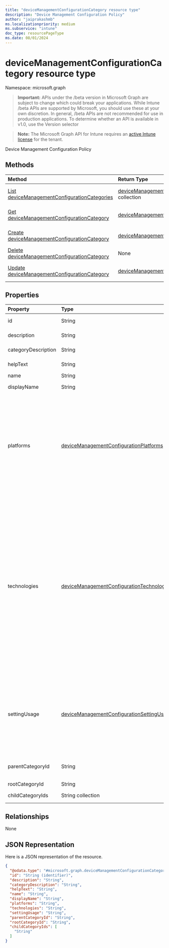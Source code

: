 ```yaml
---
title: "deviceManagementConfigurationCategory resource type"
description: "Device Management Configuration Policy"
author: "jaiprakashmb"
ms.localizationpriority: medium
ms.subservice: "intune"
doc_type: resourcePageType
ms.date: 08/01/2024
---
```


# deviceManagementConfigurationCategory resource type

Namespace: microsoft.graph

> **Important:** APIs under the /beta version in Microsoft Graph are subject to change which could break your applications. While Intune /beta APIs are supported by Microsoft, you should use these at your own discretion. In general, /beta APIs are not recommended for use in production applications. To determine whether an API is available in v1.0, use the Version selector

> **Note:** The Microsoft Graph API for Intune requires an [active Intune license](https://go.microsoft.com/fwlink/?linkid=839381) for the tenant.

Device Management Configuration Policy

## Methods
|Method|Return Type|Description|
|:---|:---|:---|
|[List deviceManagementConfigurationCategories](../api/intune-deviceconfigv2-devicemanagementconfigurationcategory-list.md)|[deviceManagementConfigurationCategory](../resources/intune-deviceconfigv2-devicemanagementconfigurationcategory.md) collection|List properties and relationships of the [deviceManagementConfigurationCategory](../resources/intune-deviceconfigv2-devicemanagementconfigurationcategory.md) objects.|
|[Get deviceManagementConfigurationCategory](../api/intune-deviceconfigv2-devicemanagementconfigurationcategory-get.md)|[deviceManagementConfigurationCategory](../resources/intune-deviceconfigv2-devicemanagementconfigurationcategory.md)|Read properties and relationships of the [deviceManagementConfigurationCategory](../resources/intune-deviceconfigv2-devicemanagementconfigurationcategory.md) object.|
|[Create deviceManagementConfigurationCategory](../api/intune-deviceconfigv2-devicemanagementconfigurationcategory-create.md)|[deviceManagementConfigurationCategory](../resources/intune-deviceconfigv2-devicemanagementconfigurationcategory.md)|Create a new [deviceManagementConfigurationCategory](../resources/intune-deviceconfigv2-devicemanagementconfigurationcategory.md) object.|
|[Delete deviceManagementConfigurationCategory](../api/intune-deviceconfigv2-devicemanagementconfigurationcategory-delete.md)|None|Deletes a [deviceManagementConfigurationCategory](../resources/intune-deviceconfigv2-devicemanagementconfigurationcategory.md).|
|[Update deviceManagementConfigurationCategory](../api/intune-deviceconfigv2-devicemanagementconfigurationcategory-update.md)|[deviceManagementConfigurationCategory](../resources/intune-deviceconfigv2-devicemanagementconfigurationcategory.md)|Update the properties of a [deviceManagementConfigurationCategory](../resources/intune-deviceconfigv2-devicemanagementconfigurationcategory.md) object.|

## Properties
|Property|Type|Description|
|:---|:---|:---|
|id|String|The unique identifier for the category.|
|description|String|Description of the category. For example: Display|
|categoryDescription|String|Description of the category header in policy summary.|
|helpText|String|Help text of the category. Give more details of the category.|
|name|String|Name of the item|
|displayName|String|Name of the category. For example: Device Lock|
|platforms|[deviceManagementConfigurationPlatforms](../resources/intune-deviceconfigv2-devicemanagementconfigurationplatforms.md)|Platforms types, which settings in the category have. Possible values are: none. android, androidEnterprise, iOs, macOs, windows10X, windows10, aosp, and linux. If this property is not set, or set to none, returns categories in all platforms. Supports: $filters, $select. Read-only. Possible values are: `none`, `android`, `iOS`, `macOS`, `windows10X`, `windows10`, `linux`, `unknownFutureValue`, `androidEnterprise`, `aosp`, `visionOS`, `tvOS`.|
|technologies|[deviceManagementConfigurationTechnologies](../resources/intune-deviceconfigv2-devicemanagementconfigurationtechnologies.md)|Technologies types, which settings in the category have. Possible values are: none, mdm, configManager, intuneManagementExtension, thirdParty, documentGateway, appleRemoteManagement, microsoftSense, exchangeOnline, edgeMam, linuxMdm, extensibility, enrollment, endpointPrivilegeManagement. If this property is not set, or set to none, returns categories in all platforms. Supports: $filters, $select. Read-only. Possible values are: `none`, `mdm`, `windows10XManagement`, `configManager`, `appleRemoteManagement`, `microsoftSense`, `exchangeOnline`, `mobileApplicationManagement`, `linuxMdm`, `extensibility`, `enrollment`, `endpointPrivilegeManagement`, `unknownFutureValue`, `windowsOsRecovery`, `android`.|
|settingUsage|[deviceManagementConfigurationSettingUsage](../resources/intune-deviceconfigv2-devicemanagementconfigurationsettingusage.md)|Indicates that the category contains settings that are used for compliance, configuration, or reusable settings. Possible values are: configuration, compliance, reusableSetting. Each setting usage has separate API end-point to call. Read-only. Possible values are: `none`, `configuration`, `compliance`, `unknownFutureValue`, `inventory`.|
|parentCategoryId|String|Direct parent id of the category. If the category is the root, the parent id is same as its id.|
|rootCategoryId|String|Root id of the category.|
|childCategoryIds|String collection|List of child ids of the category.|

## Relationships
None

## JSON Representation
Here is a JSON representation of the resource.
<!-- {
  "blockType": "resource",
  "keyProperty": "id",
  "@odata.type": "microsoft.graph.deviceManagementConfigurationCategory"
}
-->
``` json
{
  "@odata.type": "#microsoft.graph.deviceManagementConfigurationCategory",
  "id": "String (identifier)",
  "description": "String",
  "categoryDescription": "String",
  "helpText": "String",
  "name": "String",
  "displayName": "String",
  "platforms": "String",
  "technologies": "String",
  "settingUsage": "String",
  "parentCategoryId": "String",
  "rootCategoryId": "String",
  "childCategoryIds": [
    "String"
  ]
}
```